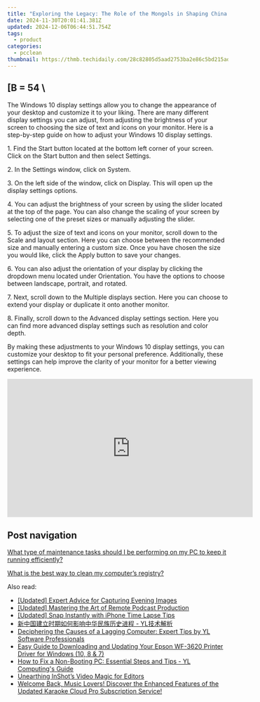 ```yaml
---
title: "Exploring the Legacy: The Role of the Mongols in Shaping China's Heritage with YL Software"
date: 2024-11-30T20:01:41.381Z
updated: 2024-12-06T06:44:51.754Z
tags:
  - product
categories:
  - pcclean
thumbnail: https://thmb.techidaily.com/28c82805d5aad2753ba2e86c5bd215ad19bda09a59f6f42053f6caef86f2a202.jpg
---
```


## \[B = 54 \

The Windows 10 display settings allow you to change the appearance of your desktop and customize it to your liking. There are many different display settings you can adjust, from adjusting the brightness of your screen to choosing the size of text and icons on your monitor. Here is a step-by-step guide on how to adjust your Windows 10 display settings. 

1\. Find the Start button located at the bottom left corner of your screen. Click on the Start button and then select Settings.

2\. In the Settings window, click on System.

3\. On the left side of the window, click on Display. This will open up the display settings options. 

4\. You can adjust the brightness of your screen by using the slider located at the top of the page. You can also change the scaling of your screen by selecting one of the preset sizes or manually adjusting the slider.

5\. To adjust the size of text and icons on your monitor, scroll down to the Scale and layout section. Here you can choose between the recommended size and manually entering a custom size. Once you have chosen the size you would like, click the Apply button to save your changes.

6\. You can also adjust the orientation of your display by clicking the dropdown menu located under Orientation. You have the options to choose between landscape, portrait, and rotated.

7\. Next, scroll down to the Multiple displays section. Here you can choose to extend your display or duplicate it onto another monitor.

8\. Finally, scroll down to the Advanced display settings section. Here you can find more advanced display settings such as resolution and color depth. 

By making these adjustments to your Windows 10 display settings, you can customize your desktop to fit your personal preference. Additionally, these settings can help improve the clarity of your monitor for a better viewing experience.

<!-- affiliate ads begin -->
<iframe width="560" height="315" src="https://www.youtube.com/embed/-0Ww1YIIUe4?si=cQ-Gkh9UCJABuPZU" title="YouTube video player" frameborder="0" allow="accelerometer; autoplay; clipboard-write; encrypted-media; gyroscope; picture-in-picture; web-share" referrerpolicy="strict-origin-when-cross-origin" allowfullscreen></iframe>
<!-- affiliate ads end -->

## Post navigation

[What type of maintenance tasks should I be performing on my PC to keep it running efficiently?](https://tools.techidaily.com/pcclean/products/)

[What is the best way to clean my computer’s registry?](https://tools.techidaily.com/pcclean/products/)

<ins class="adsbygoogle"
     style="display:block"
     data-ad-format="autorelaxed"
     data-ad-client="ca-pub-7571918770474297"
     data-ad-slot="1223367746"></ins>

<ins class="adsbygoogle"
     style="display:block"
     data-ad-client="ca-pub-7571918770474297"
     data-ad-slot="8358498916"
     data-ad-format="auto"
     data-full-width-responsive="true"></ins>

<span class="atpl-alsoreadstyle">Also read:</span>
<div><ul>
<li><a href="https://on-screen-recording.techidaily.com/updated-expert-advice-for-capturing-evening-images/"><u>[Updated] Expert Advice for Capturing Evening Images</u></a></li>
<li><a href="https://on-screen-recording.techidaily.com/updated-mastering-the-art-of-remote-podcast-production/"><u>[Updated] Mastering the Art of Remote Podcast Production</u></a></li>
<li><a href="https://extra-guidance.techidaily.com/updated-snap-instantly-with-iphone-time-lapse-tips/"><u>[Updated] Snap Instantly with iPhone Time Lapse Tips</u></a></li>
<li><a href="https://discover-able.techidaily.com/1732514480854-yl/"><u>新中国建立时期如何影响中华民族历史进程 - YL技术解析</u></a></li>
<li><a href="https://discover-able.techidaily.com/deciphering-the-causes-of-a-lagging-computer-expert-tips-by-yl-software-professionals/"><u>Deciphering the Causes of a Lagging Computer: Expert Tips by YL Software Professionals</u></a></li>
<li><a href="https://driver-download.techidaily.com/easy-guide-to-downloading-and-updating-your-epson-wf-3620-printer-driver-for-windows-10-8-and-7/"><u>Easy Guide to Downloading and Updating Your Epson WF-3620 Printer Driver for Windows (10, 8 & 7)</u></a></li>
<li><a href="https://discover-able.techidaily.com/how-to-fix-a-non-booting-pc-essential-steps-and-tips-yl-computings-guide/"><u>How to Fix a Non-Booting PC: Essential Steps and Tips - YL Computing's Guide</u></a></li>
<li><a href="https://extra-tips.techidaily.com/unearthing-inshots-video-magic-for-editors/"><u>Unearthing InShot’s Video Magic for Editors</u></a></li>
<li><a href="https://discover-able.techidaily.com/welcome-back-music-lovers-discover-the-enhanced-features-of-the-updated-karaoke-cloud-pro-subscription-service/"><u>Welcome Back, Music Lovers! Discover the Enhanced Features of the Updated Karaoke Cloud Pro Subscription Service!</u></a></li>
</ul></div>


